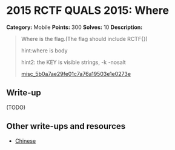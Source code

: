 # 2015 RCTF QUALS 2015: Where

**Category:** Mobile
**Points:** 300
**Solves:** 10
**Description:**

> Where is the flag.(The flag should include RCTF{})
> 
> 
> hint:where is body
> 
> hint2: the KEY is visible strings, -k -nosalt
> 
> 
> [misc_5b0a7ae29fe01c7a76a19503e1e0273e](./misc_5b0a7ae29fe01c7a76a19503e1e0273e)


## Write-up

(TODO)

## Other write-ups and resources

* [Chinese](http://bobao.360.cn/ctf/learning/155.html)
